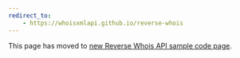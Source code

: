 ```yaml
---
redirect_to:
    - https://whoisxmlapi.github.io/reverse-whois
---
```

<p>This page has moved to <a href="https://whoisxmlapi.github.io/reverse-whois">
    new Reverse Whois API sample code page</a>.</p>